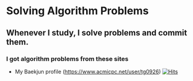 # Solving Algorithm Problems
## Whenever I study, I solve problems and commit them.
### I got algorithm problems from these sites
* My Baekjun profile (https://www.acmicpc.net/user/tg0926)
[![Hits](https://hits.seeyoufarm.com/api/count/incr/badge.svg?url=https%3A%2F%2Fgithub.com%2FNoTaeGwon&count_bg=%233D81C8&title_bg=%23224516&icon=&icon_color=%23E7E7E7&title=hits&edge_flat=false)](https://hits.seeyoufarm.com)
